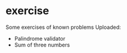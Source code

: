 # exercise
Some exercises of known problems
Uploaded:
- Palindrome validator
- Sum of three numbers
